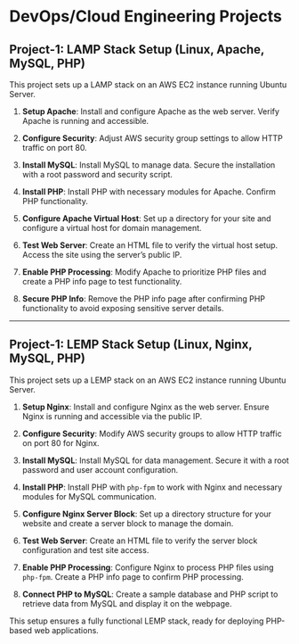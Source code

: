 # DevOps/Cloud Engineering Projects

## Project-1: LAMP Stack Setup (Linux, Apache, MySQL, PHP)

This project sets up a LAMP stack on an AWS EC2 instance running Ubuntu Server.

1. **Setup Apache**: Install and configure Apache as the web server. Verify Apache is running and accessible.
   
2. **Configure Security**: Adjust AWS security group settings to allow HTTP traffic on port 80.
   
3. **Install MySQL**: Install MySQL to manage data. Secure the installation with a root password and security script.
   
4. **Install PHP**: Install PHP with necessary modules for Apache. Confirm PHP functionality.
   
5. **Configure Apache Virtual Host**: Set up a directory for your site and configure a virtual host for domain management.
   
6. **Test Web Server**: Create an HTML file to verify the virtual host setup. Access the site using the server’s public IP.

7. **Enable PHP Processing**: Modify Apache to prioritize PHP files and create a PHP info page to test functionality.
   
8. **Secure PHP Info**: Remove the PHP info page after confirming PHP functionality to avoid exposing sensitive server details.

---

## Project-1: LEMP Stack Setup (Linux, Nginx, MySQL, PHP)

This project sets up a LEMP stack on an AWS EC2 instance running Ubuntu Server.

1. **Setup Nginx**: Install and configure Nginx as the web server. Ensure Nginx is running and accessible via the public IP.
   
2. **Configure Security**: Modify AWS security groups to allow HTTP traffic on port 80 for Nginx.
   
3. **Install MySQL**: Install MySQL for data management. Secure it with a root password and user account configuration.
   
4. **Install PHP**: Install PHP with `php-fpm` to work with Nginx and necessary modules for MySQL communication.
   
5. **Configure Nginx Server Block**: Set up a directory structure for your website and create a server block to manage the domain.
   
6. **Test Web Server**: Create an HTML file to verify the server block configuration and test site access.
   
7. **Enable PHP Processing**: Configure Nginx to process PHP files using `php-fpm`. Create a PHP info page to confirm PHP processing.
   
8. **Connect PHP to MySQL**: Create a sample database and PHP script to retrieve data from MySQL and display it on the webpage.

This setup ensures a fully functional LEMP stack, ready for deploying PHP-based web applications.